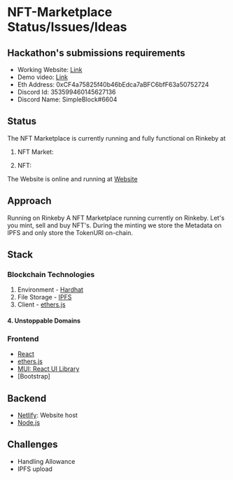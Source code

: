 # NFT-Marketplace Status/Issues/Ideas

## Hackathon's submissions requirements

- Working Website: [Link]("https://euphonious-strudel-edd347.netlify.app/")
- Demo video: [Link]("https://www.youtube.com/watch?v=LESSFeEVHAw")
- Eth Address: 0xCF4a75825f40b46bEdca7aBFC6bfF63a50752724
- Discord Id: 353599460145627136
- Discord Name: SimpleBlock#6604

## Status

The NFT Marketplace is currently running and fully functional on Rinkeby at

1. NFT Market:

2. NFT:

The Website is online and running at [Website]("https://euphonious-strudel-edd347.netlify.app/")

## Approach

Running on Rinkeby
A NFT Marketplace running currently on Rinkeby. Let's you mint, sell and buy NFT's. During the minting we store the Metadata on IPFS and only store the TokenURI on-chain.

## Stack

### Blockchain Technologies

1. Environment - [Hardhat](https://hardhat.org/)
2. File Storage - [IPFS](https://github.com/ipfs/js-ipfs/tree/master/packages/ipfs-http-client#install)
3. Client - [ethers.js](https://docs.ethers.io/v5/)

#### 4. Unstoppable Domains

### Frontend

- [React](https://reactjs.org/)
- [ethers.js](https://docs.ethers.io/v5/)
- [MUI: React UI Library](https://mui.com/)
- [Bootstrap]

## Backend

- [Netlify](https://www.netlify.com/): Website host
- [Node.js](https://nodejs.org/en/)

## Challenges

- Handling Allowance
- IPFS upload

